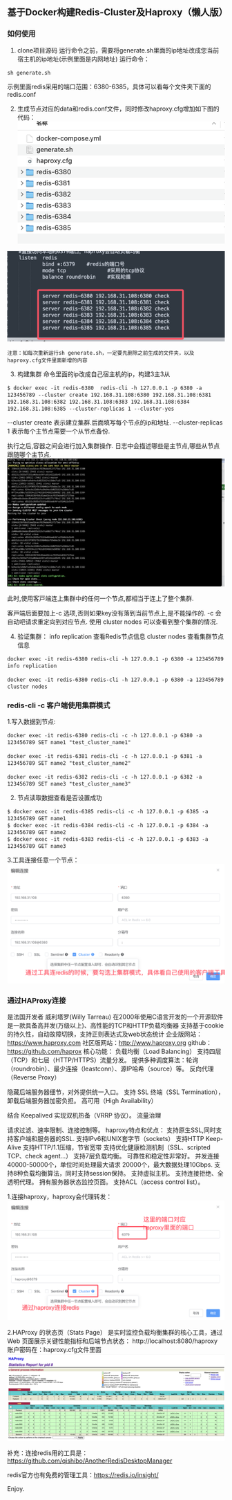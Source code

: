 ## 基于Docker构建Redis-Cluster及Haproxy（懒人版）


### 如何使用

1. clone项目源码
   运行命令之前，需要将generate.sh里面的ip地址改成您当前宿主机的ip地址(示例里面是内网地址)
运行命令：

  ```
  sh generate.sh
  ```
示例里面redis采用的端口范围：6380-6385，具体可以看每个文件夹下面的redis.conf


2. 生成节点对应的data和redis.conf文件，同时修改haproxy.cfg增加如下图的代码：
![文件夹结构](https://github.com/EvansYe2/redis-cluster-haproxy-generate/blob/main/files.png?raw=true)

![haproxy修改](https://github.com/EvansYe2/redis-cluster-haproxy-generate/blob/main/haproxy-redis.png?raw=true)
  ```
  注意：如每次重新运行sh generate.sh，一定要先删除之前生成的文件夹，以及haproxy.cfg文件里面新增的内容
  ``` 

3. 构建集群
  命令里面的ip改成自己宿主机的ip，构建3主3从
  ```
  $ docker exec -it redis-6380  redis-cli -h 127.0.0.1 -p 6380 -a 123456789 --cluster create 192.168.31.108:6380 192.168.31.108:6381 192.168.31.108:6382 192.168.31.108:6383 192.168.31.108:6384 192.168.31.108:6385 --cluster-replicas 1 --cluster-yes
  
  ```
 --cluster create 表⽰建⽴集群.后⾯填写每个节点的ip和地址.
 --cluster-replicas 1 表⽰每个主节点需要一个从节点备份.

执⾏之后,容器之间会进⾏加⼊集群操作.
⽇志中会描述哪些是主节点,哪些从节点跟随哪个主节点.
![创建集群](https://github.com/EvansYe2/redis-cluster-haproxy-generate/blob/main/create-cluster.png?raw=true)

此时,使⽤客⼾端连上集群中的任何⼀个节点,都相当于连上了整个集群.

客⼾端后⾯要加上-c 选项,否则如果key没有落到当前节点上,是不能操作的. -c 会自动吧请求重定向到对应节点.
使⽤ cluster nodes 可以查看到整个集群的情况.

4. 验证集群：
info replication 查看Redis节点信息
cluster nodes 查看集群节点信息

  ```
docker exec -it redis-6380 redis-cli -h 127.0.0.1 -p 6380 -a 123456789 info replication

docker exec -it redis-6380 redis-cli -h 127.0.0.1 -p 6380 -a 123456789 cluster nodes
  ```

### redis-cli -c 客户端使用集群模式

1.写入数据到节点:

```
docker exec -it redis-6380 redis-cli -c -h 127.0.0.1 -p 6380 -a 123456789 SET name1 "test_cluster_name1"

docker exec -it redis-6381 redis-cli -c -h 127.0.0.1 -p 6381 -a 123456789 SET name2 "test_cluster_name2"

docker exec -it redis-6382 redis-cli -c -h 127.0.0.1 -p 6382 -a 123456789 SET name3 "test_cluster_name3"

```
 
2. 节点读取数据查看是否设置成功

  ```
  $ docker exec -it redis-6385 redis-cli -c -h 127.0.0.1 -p 6385 -a 123456789 GET name1
  $ docker exec -it redis-6384 redis-cli -c -h 127.0.0.1 -p 6384 -a 123456789 GET name2
  $ docker exec -it redis-6383 redis-cli -c -h 127.0.0.1 -p 6383 -a 123456789 GET name3
  ```

3.工具连接任意一个节点：
![连接任意一个节点](https://github.com/EvansYe2/redis-cluster-haproxy-generate/blob/main/%E7%9B%B4%E6%8E%A5%E8%BF%9E%E6%8E%A5%E4%BB%BB%E6%84%8F%E4%B8%80%E4%B8%AA%E8%8A%82%E7%82%B9.png?raw=true)

### 通过HAProxy连接
是法国开发者 威利塔罗(Willy Tarreau) 在2000年使用C语言开发的一个开源软件
是一款具备高并发(万级以上)、高性能的TCP和HTTP负载均衡器
支持基于cookie的持久性，自动故障切换，支持正则表达式及web状态统计
企业版网站：https://www.haproxy.com
社区版网站：http://www.haproxy.org
github：https://github.com/haprox
核心功能： 
负载均衡（Load Balancing）
支持四层（TCP）和七层（HTTP/HTTPS）流量分发。
提供多种调度算法：轮询（roundrobin）、最少连接（leastconn）、源IP哈希（source）等。
反向代理（Reverse Proxy）

隐藏后端服务器细节，对外提供统一入口。
支持 SSL 终端（SSL Termination），卸载后端服务器加密负担。
高可用（High Availability）

结合 Keepalived 实现双机热备（VRRP 协议）。
流量治理

请求过滤、速率限制、连接控制等。
haproxy特点和优点：
支持原生SSL,同时支持客户端和服务器的SSL.
支持IPv6和UNIX套字节（sockets）
支持HTTP Keep-Alive
支持HTTP/1.1压缩，节省宽带
支持优化健康检测机制（SSL、scripted TCP、check agent…）
支持7层负载均衡。
可靠性和稳定性非常好。
并发连接 40000-50000个，单位时间处理最大请求 20000个，最大数据处理10Gbps.
支持8种负载均衡算法，同时支持session保持。
支持虚拟主机。
支持连接拒绝、全透明代理。
拥有服务器状态监控页面。
支持ACL（access control list）。

1.连接haproxy，haproxy会代理转发：
![连接haproxy](https://github.com/EvansYe2/redis-cluster-haproxy-generate/blob/main/haproxy-connect-redis.png?raw=true)


2.HAProxy 的状态页（Stats Page） 是实时监控负载均衡集群的核心工具，通过 Web 页面展示关键性能指标和后端节点状态：
http://localhost:8080/haproxy
账户密码在：haproxy.cfg文件里面
![HAProxy 的状态页](https://github.com/EvansYe2/redis-cluster-haproxy-generate/blob/main/haproxy.png?raw=true)

补充：连接redis用的工具是：https://github.com/qishibo/AnotherRedisDesktopManager

redis官方也有免费的管理工具：https://redis.io/insight/

Enjoy.
